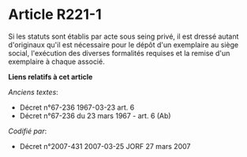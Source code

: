 # Article R221-1

Si les statuts sont établis par acte sous seing privé, il est dressé autant d'originaux qu'il est nécessaire pour le dépôt
d'un exemplaire au siège social, l'exécution des diverses formalités requises et la remise d'un exemplaire à chaque associé.

**Liens relatifs à cet article**

_Anciens textes_:

  - Décret n°67-236 1967-03-23 art. 6
  - Décret n°67-236 du 23 mars 1967 - art. 6 (Ab)

_Codifié par_:

  - Décret n°2007-431 2007-03-25 JORF 27 mars 2007
